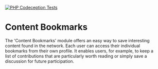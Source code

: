 [![PHP Codeception Tests](https://github.com/humhub/content-bookmarks/actions/workflows/php-test.yml/badge.svg)](https://github.com/humhub/content-bookmarks/actions/workflows/php-test.yml)

# Content Bookmarks

The 'Content Bookmarks' module offers an easy way to save interesting content found in the network. Each user can access their individual bookmarks from their own profile. It enables users, for example, to keep a list of contributions that are particularly worth reading or simply save a discussion for future participation. 

